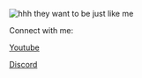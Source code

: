 ![hhh](https://user-images.githubusercontent.com/107680284/174280179-2b6a4c99-0535-403b-86bb-9cb561725008.png)
they want to be just like me

Connect with me:

[Youtube](https://www.youtube.com/channel/UCbY38-iERpfHYLOESjIr6Gw)

[Discord](https://discord.gg/RPeyZgzNsH)


